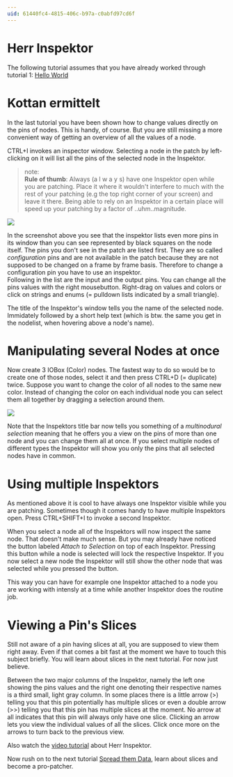 ```yaml
---
uid: 61440fc4-4815-406c-b97a-c0abfd97cd6f
---
```


# Herr Inspektor
The following tutorial assumes that you have already worked through tutorial 1: [Hello World](xref:eb717348-39dc-4687-a8d4-44db6c491c76)  

# Kottan ermittelt
In the last tutorial you have been shown how to change values directly on the pins of nodes. This is handy, of course. But you are still missing a more convenient way of getting an overview of all the values of a node.  

CTRL+I invokes an inspector window. Selecting a node in the patch by left-clicking on it will list all the pins of the selected node in the Inspektor.  

>note:  
**Rule of thumb**: Always (a l w a y s) have one Inspektor open while you are patching. Place it where it wouldn't interfere to much with the rest of your patching (e.g the top right corner of your screen) and leave it there. Being able to rely on an Inspektor in a certain place will speed up your patching by a factor of ..uhm..magnitude.  
  

![](~/img/inspektor.png "")  

In the screenshot above you see that the inspektor lists even more pins in its window than you can see represented by black squares on the node itself. The pins you don't see in the patch are listed first. They are so called *configuration* pins and are not available in the patch because they are not supposed to be changed on a frame by frame basis. Therefore to change a configuration pin you have to use an inspektor.  
	Following in the list are the input and the output pins. You can change all the pins values with the right mousebutton. Right-drag on values and colors or click on strings and enums (= pulldown lists indicated by a small triangle).

The title of the Inspektor's window tells you the name of the selected node. Immidately followed by a short help text (which is btw. the same you get in the nodelist, when hovering above a node's name).  

# Manipulating several Nodes at once
Now create 3 <span class="node">IOBox (Color)</span> nodes. The fastest way to do so would be to create one of those nodes, select it and then press CTRL+D (= duplicate) twice. Suppose you want to change the color of all nodes to the same new color. Instead of changing the color on each individual node you can select them all together by dragging a selection around them.  

![](~/img/multi.png "")  

Note that the Inspektors title bar now tells you something of a *multinodural selection* meaning that he offers you a view on the pins of more than one node and you can change them all at once. If you select multiple nodes of different types the Inspektor will show you only the pins that all selected nodes have in common.  

# Using multiple Inspektors
As mentioned above it is cool to have always one Inspektor visible while you are patching. Sometimes though it comes handy to have multiple Inspektors open. Press CTRL+SHIFT+I to invoke a second Inspektor.  

When you select a node all of the Inspektors will now inspect the same node. That doesn't make much sense. But you may already have noticed the button labeled *Attach to Selection* on top of each Inspektor. Pressing this button while a node is selected will lock the respective Inspektor. If you now select a new node the Inspektor will still show the other node that was selected while you pressed the button.  

This way you can have for example one Inspektor attached to a node you are working with intensly at a time while another Inspektor does the routine job.  

# Viewing a Pin's Slices
Still not aware of a pin having slices at all, you are supposed to view them right away. Even if that comes a bit fast at the moment we have to touch this subject briefly. You will learn about slices in the next tutorial. For now just believe.  

Between the two major columns of the Inspektor, namely the left one showing the pins values and the right one denoting their respective names is a third small, light gray column. In some places there is a little arrow (>) telling you that this pin potentially has multiple slices or even a double arrow (>>) telling you that this pin has multiple slices at the moment. No arrow at all indicates that this pin will always only have one slice. Clicking an arrow lets you view the individual values of all the slices. Click once more on the arrows to turn back to the previous view.  

Also watch the [video tutorial](xref:09f00508-01d4-4eac-b6d3-4dace5b00d99#tutorial-8-herr-inspektor) about Herr Inspektor.  

Now rush on to the next tutorial [Spread them Data](xref:e9d19f29-9c2b-4afb-9386-f98318d4bfba), learn about slices and become a pro-patcher.